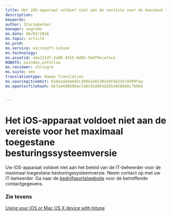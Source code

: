 ```yaml
---
title: Het iOS-apparaat voldoet niet aan de vereiste voor de maximaal toegestane besturingssysteemversie | Microsoft Intune
description: 
keywords: 
author: Staciebarker
manager: angrobe
ms.date: 06/03/2016
ms.topic: article
ms.prod: 
ms.service: microsoft-intune
ms.technology: 
ms.assetid: ada223d7-2a80-4415-bd85-5bdf9eca7ace
ROBOTS: noindex,nofollow
ms.reviewer: chrisgre
ms.suite: ems
translationtype: Human Translation
ms.sourcegitcommit: 618e2abda642c3b9b2e813824dfd4235c9309faa
ms.openlocfilehash: de7ad4d8698ac7a8c91d493d265e8580d8c7b9b9


---
```



# Het iOS-apparaat voldoet niet aan de vereiste voor het maximaal toegestane besturingssysteemversie

Uw iOS-apparaat voldoet niet aan het beleid van de IT-beheerder voor de maximaal toegestane besturingssysteemversie. Neem contact op met uw IT-beheerder. Ga naar de [bedrijfsportalwebsite](http://portal.manage.microsoft.com) voor de betreffende contactgegevens.

### Zie tevens
[Using your iOS or Mac OS X device with Intune](using-your-ios-or-mac-os-x-device-with-intune.md)



<!--HONumber=Jul16_HO4-->


